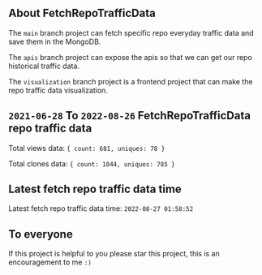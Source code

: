 ## About FetchRepoTrafficData

The `main` branch project can fetch specific repo everyday traffic data and save them in the MongoDB.

The `apis` branch project can expose the apis so that we can get our repo historical traffic data.

The `visualization` branch project is a frontend project that can make the repo traffic data visualization.

## `2021-06-28` To `2022-08-26` FetchRepoTrafficData repo traffic data

Total views data: `{ count: 681, uniques: 78 }`

Total clones data: `{ count: 1044, uniques: 785 }`

## Latest fetch repo traffic data time

Latest fetch repo traffic data time: `2022-08-27 01:58:52`

## To everyone

If this project is helpful to you please star this project, this is an encouragement to me `:)`



